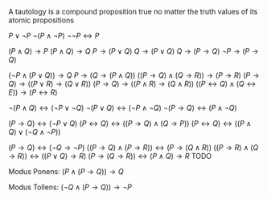 A tautology is a compound proposition true no matter the truth values of its atomic propositions

$P \lor ¬P$
$¬(P \land ¬P)$
$¬¬P \leftrightarrow P$

$(P \land Q) \to P$
$(P \land Q) \to Q$
$P \to (P \lor Q)$
$Q \to (P \lor Q)$
$Q \to (P \to Q)$
$¬P \to (P \to Q)$

$(¬P \land (P \lor Q)) \to Q$
$P \to (Q \to (P \land Q))$
$((P \to Q) \land (Q \to R)) \to (P \to R)$
$(P \to Q) \to ((P \lor R) \to (Q \lor R))$
$(P \to Q) \to ((P \land R) \to (Q \land R))$
$((P \leftrightarrow Q) \land (Q \leftrightarrow E)) \to (P \leftrightarrow R)$

$¬(P \land Q) \leftrightarrow (¬P \lor ¬Q)$
$¬(P \lor Q) \leftrightarrow (¬P \land ¬Q)$
$¬(P \to Q) \leftrightarrow (P \land ¬Q)$

$(P \to Q) \leftrightarrow (¬P \lor Q)$
$(P \leftrightarrow Q) \leftrightarrow ((P \to Q) \land (Q \to P))$
$(P \leftrightarrow Q) \leftrightarrow ((P \land Q) \lor (¬Q \land ¬P))$

$(P \to Q) \leftrightarrow (¬Q \to ¬P)$
$((P \to Q) \land (P \to R)) \leftrightarrow (P \to (Q \land R))$
$((P \to R) \land (Q \to R)) \leftrightarrow ((P \lor Q) \to R)$
$(P \to (Q \to R)) \leftrightarrow (P \land Q) \to R$
TODO

Modus Ponens:
	$( P \land (P \to Q) ) \to Q$

Modus Tollens:
	$(¬Q \land (P \to Q)) \to ¬P$

